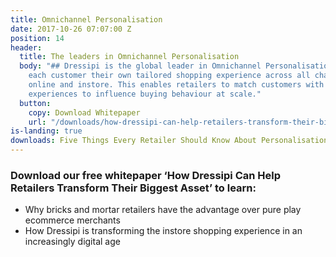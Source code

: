 ```yaml
---
title: Omnichannel Personalisation
date: 2017-10-26 07:07:00 Z
position: 14
header:
  title: The leaders in Omnichannel Personalisation
  body: "## Dressipi is the global leader in Omnichannel Personalisation. We give
    each customer their own tailored shopping experience across all channels and devices
    online and instore. This enables retailers to match customers with products and
    experiences to influence buying behaviour at scale."
  button:
    copy: Download Whitepaper
    url: "/downloads/how-dressipi-can-help-retailers-transform-their-biggest-asset-whitepaper/"
is-landing: true
downloads: Five Things Every Retailer Should Know About Personalisation Whitepaper
---
```


### Download our free whitepaper ‘How Dressipi Can Help Retailers Transform Their Biggest Asset’ to learn:
* Why bricks and mortar retailers have the advantage over pure play ecommerce merchants
* How Dressipi is transforming the instore shopping experience in an increasingly digital age